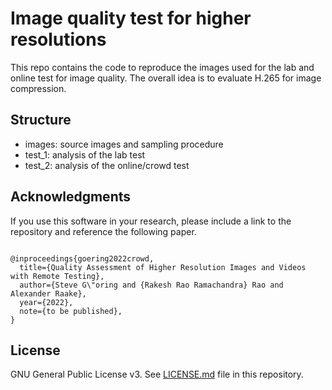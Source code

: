 # Image quality test for higher resolutions

This repo contains the code to reproduce the images used for the lab and online test for image quality.
The overall idea is to evaluate H.265 for image compression.

## Structure

* images: source images and sampling procedure
* test_1: analysis of the lab test
* test_2: analysis of the online/crowd test



## Acknowledgments
If you use this software in your research, please include a link to the repository and reference the following paper.

```

@inproceedings{goering2022crowd,
  title={Quality Assessment of Higher Resolution Images and Videos with Remote Testing},
  author={Steve G\"oring and {Rakesh Rao Ramachandra} Rao and Alexander Raake},
  year={2022},
  note={to be published},
}
```

## License
GNU General Public License v3. See [LICENSE.md](LICENSE.md) file in this repository.

